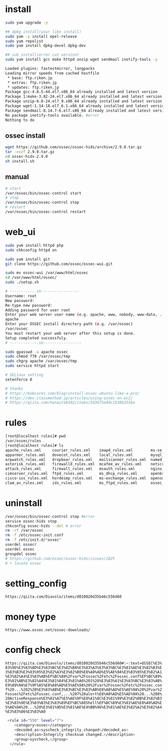 # install
```bash
sudo yum upgrade -y

## dpkg install(your like install)
sudo yum -y install epel-release
sudo yum repolist
sudo yum install dpkg-devel dpkg-dev

## sub install(error cut version)
sudo yum install gcc make httpd unzip wget sendmail inotify-tools -y

Loaded plugins: fastestmirror, langpacks
Loading mirror speeds from cached hostfile
 * base: ftp.riken.jp
 * extras: ftp.riken.jp
 * updates: ftp.riken.jp
Package gcc-4.8.5-44.el7.x86_64 already installed and latest version
Package 1:make-3.82-24.el7.x86_64 already installed and latest version
Package unzip-6.0-24.el7_9.x86_64 already installed and latest version
Package wget-1.14-18.el7_6.1.x86_64 already installed and latest version
Package sendmail-8.14.7-6.el7.x86_64 already installed and latest version
No package inotify-tools available. #error
Nothing to do

```

## ossec install
```bash
wget https://github.com/ossec/ossec-hids/archive/2.9.0.tar.gz
tar -xvzf 2.9.0.tar.gz
cd ossec-hids-2.9.0
sh install.sh
```

## manual
```bash
# start
/var/ossec/bin/ossec-control start
# stop
/var/ossec/bin/ossec-control stop
# restart
/var/ossec/bin/ossec-control restart
```

# web_ui
```bash
sudo yum install httpd php
sudo chkconfig httpd on

sudo yum install git
git clone https://github.com/ossec/ossec-wui.git

sudo mv ossec-wui /var/www/html/ossec
cd /var/www/html/ossec/
sudo ./setup.sh

# -----------.sh-----------------
Username: root
New password:
Re-type new password:
Adding password for user root
Enter your web server user name (e.g. apache, www, nobody, www-data, ...)
apache
Enter your OSSEC install directory path (e.g. /var/ossec)
/var/ossec
You must restart your web server after this setup is done.
Setup completed successfuly.
# ------------.sh-----------------

sudo gpasswd -a apache ossec
sudo chmod 770 /var/ossec/tmp
sudo chgrp apache /var/ossec/tmp
sudo service httpd start

# SELinux setting
setenforce 0

# thanks
# https://bobcares.com/blog/install-ossec-ubuntu-like-a-pro/
# https://dev.classmethod.jp/articles/using-ossec-on-ec2/
# https://qiita.com/hanaita0102/items/5d3675e4dc1530b255ba
```

# rules
```bash
[root@localhost rules]# pwd
/var/ossec/rules
[root@localhost rules]# ls
apache_rules.xml     courier_rules.xml    imapd_rules.xml        ms-se_rules.xml        pam_rules.xml         racoon_rules.xml       squid_rules.xml        trend-osce_rules.xml        web_rules.xml
apparmor_rules.xml   dovecot_rules.xml    local_rules.xml        mysql_rules.xml        php_rules.xml         roundcube_rules.xml    sshd_rules.xml         unbound_rules.xml           wordpress_rules.xml
arpwatch_rules.xml   dropbear_rules.xml   mailscanner_rules.xml  named_rules.xml        pix_rules.xml         rules_config.xml       symantec-av_rules.xml  vmpop3d_rules.xml           zeus_rules.xml
asterisk_rules.xml   firewalld_rules.xml  mcafee_av_rules.xml    netscreenfw_rules.xml  policy_rules.xml      sendmail_rules.xml     symantec-ws_rules.xml  vmware_rules.xml
attack_rules.xml     firewall_rules.xml   msauth_rules.xml       nginx_rules.xml        postfix_rules.xml     smbd_rules.xml         syslog_rules.xml       vpn_concentrator_rules.xml
cimserver_rules.xml  ftpd_rules.xml       ms_dhcp_rules.xml      openbsd_rules.xml      postgresql_rules.xml  solaris_bsm_rules.xml  sysmon_rules.xml       vpopmail_rules.xml
cisco-ios_rules.xml  hordeimp_rules.xml   ms-exchange_rules.xml  opensmtpd_rules.xml    proftpd_rules.xml     sonicwall_rules.xml    systemd_rules.xml      vsftpd_rules.xml
clam_av_rules.xml    ids_rules.xml        ms_ftpd_rules.xml      ossec_rules.xml        pure-ftpd_rules.xml   spamd_rules.xml        telnetd_rules.xml      web_appsec_rules.xml
```



# uninstall
```bash
/var/ossec/bin/ossec-control stop #error
service ossec-hids stop 
chkconfig ossec-hids --del # error
rm -rf /var/ossec 
rm -f /etc/ossec-init.conf 
rm -f /etc/init.d/*ossec* 
userdel ossecr 
userdel ossec 
groupdel ossec
# https://github.com/ossec/ossec-hids/issues/1025
# + locate ossec
```
# setting_config
`https://qiita.com/Diavolo/items/d010020d35b46c556d60`

# money type
`https://www.ossec.net/ossec-downloads/`

# config check
`https://qiita.com/Diavolo/items/d010020d35b46c556d60#:~:text=OSSEC%E3%83%9E%E3%83%8D%E3%83%BC%E3%82%B8%E3%83%A3%E3%83%BC%E3%81%AE%E3%82%B3%E3%83%B3%E3%83%95%E3%82%A3%E3%82%B0%E8%A8%AD%E5%AE%9A%E3%83%95%E3%82%A1%E3%82%A4%E3%83%AB%EF%BC%88%2Fvar%2Fossec%2Fetc%2Fossec.conf%EF%BC%89%E3%81%AB%E3%81%A4%E3%81%84%E3%81%A6%201%20%E3%83%A1%E3%83%BC%E3%83%AB%E9%80%9A%E7%9F%A5%E8%A8%AD%E5%AE%9A%20%2Fvar%2Fossec%2Fetc%2Fossec.conf%20...%202%20%E3%83%AB%E3%83%BC%E3%83%AB%E8%A8%AD%E5%AE%9A%20%2Fvar%2Fossec%2Fetc%2Fossec.conf,...%207%20alert%E8%A8%AD%E5%AE%9A%20...%208%20ActiveResponse%E3%81%A7%E5%AE%9F%E8%A1%8C%E3%81%99%E3%82%8B%E3%82%B3%E3%83%9E%E3%83%B3%E3%83%89%EF%BC%88Shell%EF%BC%89%E3%81%AE%E8%A8%AD%E5%AE%9A%20...%20%E3%81%9D%E3%81%AE%E4%BB%96%E3%81%AE%E3%82%A2%E3%82%A4%E3%83%86%E3%83%A0`


```bash
 <rule id="550" level="7">
    <category>ossec</category>
    <decoded_as>syscheck_integrity_changed</decoded_as>
    <description>Integrity checksum changed.</description>
    <group>syscheck,</group>
  </rule>

```
